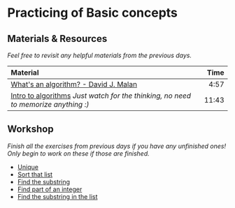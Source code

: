 # Practicing of Basic concepts

## Materials & Resources
*Feel free to revisit any helpful materials from the previous days.*

| Material | Time |
|:---------|-----:|
|[What's an algorithm? - David J. Malan](https://www.youtube.com/watch?v=6hfOvs8pY1k)| 4:57 |
|[Intro to algorithms](https://www.youtube.com/watch?v=rL8X2mlNHPM) *Just watch for the thinking, no need to memorize anything :)*| 11:43 |

## Workshop
*Finish all the exercises from previous days if you have any unfinished ones!*
_Only begin to work on these if those are finished._
 -  [Unique](exercises/unique.md)
 -  [Sort that list](exercises/bubble.md)
 -  [Find the substring](exercises/substr.md)
 -  [Find part of an integer](exercises/subint.md)
 -  [Find the substring in the list](exercises/substrlist.md)